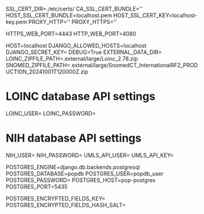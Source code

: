 SSL_CERT_DIR=./etc/certs/
CA_SSL_CERT_BUNDLE=''
HOST_SSL_CERT_BUNDLE=localhost.pem
HOST_SSL_CERT_KEY=localhost-key.pem
PROXY_HTTP=''
PROXY_HTTPS=''

HTTPS_WEB_PORT=4443
HTTP_WEB_PORT=4080




HOST=localhost 
DJANGO_ALLOWED_HOSTS=localhost
DJANGO_SECRET_KEY=
DEBUG=True
EXTERNAL_DATA_DIR=
LOINC_ZIPFILE_PATH=.external/large/Loinc_2.78.zip
SNOMED_ZIPFILE_PATH=.external/large/SnomedCT_InternationalRF2_PRODUCTION_20241001T120000Z.zip
# LOINC database API settings
LOINC_USER=
LOINC_PASSWORD=

# NIH database API settings
NIH_USER=
NIH_PASSWORD=
UMLS_API_USER=
UMLS_API_KEY=

POSTGRES_ENGINE=django.db.backends.postgresql
POSTGRES_DATABASE=popdb
POSTGRES_USER=popdb_user
POSTGRES_PASSWORD=
POSTGRES_HOST=pop-postgres
POSTGRES_PORT=5435

POSTGRES_ENCRYPTED_FIELDS_KEY=
POSTGRES_ENCRYPTED_FIELDS_HASH_SALT=
